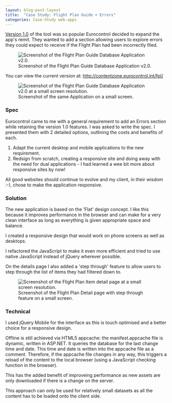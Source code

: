 ```yaml
---
layout: blog-post-layout
title:  "Case Study: Flight Plan Guide + Errors"
categories: Case-Study web-apps
---
```


<a href="/blog/case-study/2014/01/10/case-fpl.html" title="Select to read a short case study of the Flight Plan Guide V1.0 web application.">Version 1.0</a> of the tool was so popular Eurocontrol decided to expand the app's remit. They wanted to add a section allowing users to explore errors they could expect to receive if the Flight Plan had been incorrectly filed.

<figure>
  <img src="/blog/img/2014/jan/2014-01-11-case-fple.jpg" alt="Screenshot of the Flight Plan Guide Database Application v2.0." style="max-width:550px;">
  <figcaption>Screenshot of the Flight Plan Guide Database Application v2.0.</figcaption>
</figure>

You can view the current version at: <a href="http://contentzone.eurocontrol.int/fpl/" title="Open the Flight Plan Guide application in a new Window." target="_blank">http://contentzone.eurocontrol.int/fpl/</a>

<figure>
  <img src="/blog/img/2014/jan/2014-01-11-case-fpleSmall.jpg" alt="Screenshot of the Flight Plan Guide Database Application v2.0 at a small screen resolution." style="max-width:395px;">
  <figcaption>Screenshot of the same Application on a small screen.</figcaption>
</figure>

### Spec

Eurocontrol came to me with a general requirement to add an Errors section while retaining the version 1.0 features. I was asked to write the spec. I presented them with 2 detailed options, outlining the costs and benefits of each.

1. Adapt the current desktop and mobile applications to the new requirement.
2. Redsign from scratch, creating a responsive site and doing away with the need for dual applications - I had learned a wee bit more about responsive sites by now!

All good websites should continue to evolve and my client, in their wisdom :-), chose to make the application responsive.

### Solution

The new application is based on the 'Flat' design concept. I like this because it improves performance in the browser and can make for a very clean interface as long as everything is given appropriate space and balance.

I created a responsive design that would work on phone screens as well as desktops.

I refactored the JavaScript to make it even more efficient and tried to use native JavaScript instead of jQuery wherever possible.

On the details page I also added a 'step through' feature to allow users to step through the list of items they had filtered down to.

<figure>
  <img src="/blog/img/2014/jan/2014-01-11-case-fpleSmall-detail.jpg" alt="Screenshot of the Flight Plan Item detail page at a small screen resolution." style="max-width:395px;">
  <figcaption>Screenshot of the Flight Plan Detail page with step through feature on a small screen.</figcaption>
</figure>

### Technical

I used jQuery Mobile for the interface as this is touch optimised and a better choice for a responsive design.

Offline is still achieved via HTML5 appcache: the manifest.appcache file is dynamic, written in ASP.NET. It queries the database for the last change time and date. This time and date is written into the appcache file as a comment. Therefore, if the appcache file changes in any way, this triggers a reload of the content to the local browser (using a JavaScript checking function in the browser).

This has the added benefit of improveing performance as new assets are only downloaded if there is a change on the server.

This approach can only be used for relatively small datasets as all the content has to be loaded onto the client side.